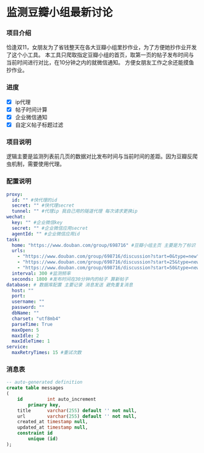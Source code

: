 # 监测豆瓣小组最新讨论

### 项目介绍

恰逢双11，女朋友为了省钱整天在各大豆瓣小组里抄作业，为了方便她抄作业开发了这个小工具。
本工具只爬取指定豆瓣小组的首页，取第一页的帖子发布时间与当前时间进行对比，在10分钟之内的就微信通知。
方便女朋友工作之余还能摸鱼抄作业。

### 进度

- [x] ip代理
- [x] 帖子时间计算
- [x] 企业微信通知
- [x] 自定义帖子标题过滤

### 项目说明
逻辑主要是监测列表前几页的数据对比发布时间与当前时间的差距。因为豆瓣反爬虫机制，需要使用代理。

### 配置说明

```yaml
proxy:
  id: "" #快代理的id
  secret: "" #快代理secret
  tunnel: "" #代理ip 我自己用的隧道代理 每次请求更换ip
wechat:
  key: "" #企业微信key
  secret: "" #企业微信应用secret
  agentId: "" #企业微信应用id
task:
  home: "https://www.douban.com/group/698716" #豆瓣小组主页 主要是为了标识
  urls:
    - "https://www.douban.com/group/698716/discussion?start=0&type=new" #讨论列表第一页
    - "https://www.douban.com/group/698716/discussion?start=25&type=new"#讨论列表第二页
    - "https://www.douban.com/group/698716/discussion?start=50&type=new"#讨论列表第三页
  interval: 300 #监测频率
  seconds: 1800 #发布时间在30分钟内的帖子 算新帖子
database: # 数据库配置 主要记录 消息发送 避免重复消息
  host: ""
  port:
  username: ""
  password: ""
  dbName: ""
  charset: "utf8mb4"
  parseTime: True
  maxOpen: 5
  maxIdle: 2
  maxIdleTime: 1
service:
  maxRetryTimes: 15 #重试次数
```

### 消息表

```sql
-- auto-generated definition
create table messages
(
    id         int auto_increment
        primary key,
    title      varchar(255) default '' not null,
    url        varchar(255) default '' not null,
    created_at timestamp null,
    updated_at timestamp null,
    constraint id
        unique (id)
);
```
